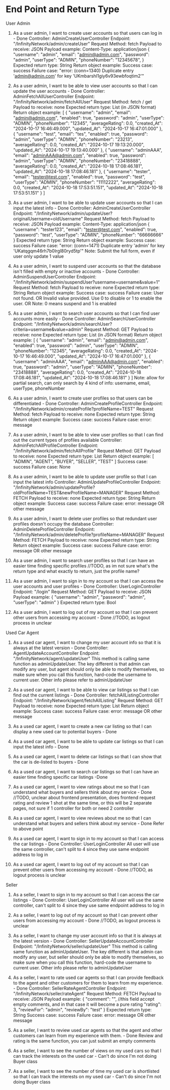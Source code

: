 # End Point and Return Type

User Admin
1. As a user admin, I want to create user accounts so that users can log in - Done
   Controller: AdminCreateUserController
   Endpoint: "/InfinityNetwork/admin/createUser"
   Request Method: fetch
   Payload to receive: JSON
   Payload example:
   Content-Type: application/json
   {
   "username": "admin",
   "email": "admin@admin.com",
   "password": "admin",
   "userType": "ADMIN",
   "phoneNumber": "12345678",
   }
   Expected return type: String
   Return object example:
   Success case: success
   Failure case: "error: (conn=1340) Duplicate entry 'admin@admin.com' for key 'UKmbarshl1giy6v93ewbfoqtim2'"

2. As a user admin, I want to be able to view user accounts so that I can update the user accounts - Done
   Controller: AdminFetchAllUserController
   Endpoint: "/InfinityNetwork/admin/fetchAllUser"
   Request Method: fetch / get
   Payload to receive: none
   Expected return type: List<UserEntity> (in JSON format)
   Return object example:
   [
   {
   "username": "admin",
   "email": "admin@admin.com",
   "enabled": true,
   "password": "admin",
   "userType": "ADMIN",
   "phoneNumber": "12345",
   "averageRating": 0.0,
   "created_At": "2024-10-17 16:46:49.000",
   "updated_At": "2024-10-17 16:47:01.000"
   },
   {
   "username": "test",
   "email": "tes",
   "enabled": true,
   "password": "admin",
   "userType": "ADMIN",
   "phoneNumber": "23213",
   "averageRating": 0.0,
   "created_At": "2024-10-17 19:13:20.000",
   "updated_At": "2024-10-17 19:13:40.000"
   },
   {
   "username": "adminAAA",
   "email": "adminAAA@admin.com",
   "enabled": true,
   "password": "admin",
   "userType": "ADMIN",
   "phoneNumber": "23418888",
   "averageRating": 0.0,
   "created_At": "2024-10-18 17:08:46.181",
   "updated_At": "2024-10-18 17:08:46.181"
   },
   {
   "username": "tester",
   "email": "tester@test.com",
   "enabled": true,
   "password": "test",
   "userType": "ADMIN",
   "phoneNumber": "11112222",
   "averageRating": 0.0,
   "created_At": "2024-10-18 17:53:51.151",
   "updated_At": "2024-10-18 17:53:51.151"
   }
   ]

3. As a user admin, I want to be able to update user accounts so that I can input the latest info - Done
   Controller: AdminCreateUserController
   Endpoint: "/InfinityNetwork/admin/updateUser?originalUsername=oldUsername"
   Request Method: fetch
   Payload to receive: JSON
   Payload example:
   Content-Type: application/json
    {
    "username": "tester123",
    "email": "tester@test.com",
    "enabled": true,
    "password": "test",
    "userType": "ADMIN",
    "phoneNumber": "66666666"
    }
   Expected return type: String
   Return object example:
   Success case: success
   Failure case: "error: (conn=1471) Duplicate entry 'admin' for key 'UKatqgqm46rh7b0lrgl80ryd5tp'"
   Note: Submit the full form, even if user only update 1 value

4. As a user admin, I want to suspend user accounts so that the database isn't filled with empty or inactive accounts - Done
   Controller: AdminSuspendUserController
   Endpoint: "/InfinityNetwork/admin/suspendUser?username=username&value=1"
   Request Method: fetch
   Payload to receive: none
   Expected return type: String
   Return object example:
   Success case: success
   Failure case: User not found. OR Invalid value provided. Use 0 to disable or 1 to enable the user. OR 
   Note: 0 means suspend and 1 is enabled

5. As a user admin, I want to search user accounts so that I can find user accounts more easily - Done
   Controller: AdminSearchUserController
   Endpoint: "/InfinityNetwork/admin/searchUser?criteria=username&value=admin"
   Request Method: GET
   Payload to receive: none
   Expected return type: List<UserEntity> (in JSON format)
   Return object example:
   [
   {
   "username": "admin",
   "email": "admin@admin.com",
   "enabled": true,
   "password": "admin",
   "userType": "ADMIN",
   "phoneNumber": "12345",
   "averageRating": 0.0,
   "created_At": "2024-10-17 16:46:49.000",
   "updated_At": "2024-10-17 16:47:01.000"
   },
   {
   "username": "adminAAA",
   "email": "adminAAA@admin.com",
   "enabled": true,
   "password": "admin",
   "userType": "ADMIN",
   "phoneNumber": "23418888",
   "averageRating": 0.0,
   "created_At": "2024-10-18 17:08:46.181",
   "updated_At": "2024-10-18 17:08:46.181"
   }
   ]
   Note: allow for partial search, can only search by 4 kind of info: username, email, userType, phoneNumber

6. As a user admin, I want to create user profiles so that users can be differentiated - Done
   Controller: AdminCreateProfileController
   Endpoint: "/InfinityNetwork/admin/createProfile?profileName=TEST"
   Request Method: fetch
   Payload to receive: none
   Expected return type: String
   Return object example:
   Success case: success
   Failure case: error: message
   
7. As a user admin, I want to be able to view user profiles so that I can find out the current types of profiles available
   Controller: AdminFetchAllProfileController
   Endpoint: "/InfinityNetwork/admin/fetchAllProfile"
   Request Method: GET
   Payload to receive: none
   Expected return type: List
   Return object example:
   [
   "ADMIN",
   "AGENT",
   "BUYER",
   "SELLER",
   "TEST"
   ]
   Success case: success
   Failure case: None

8. As a user admin, I want to be able to update user profile so that I can input the latest info
   Controller: AdminUpdateProfileController
   Endpoint: "/InfinityNetwork/admin/updateProfile?oldProfileName=TEST&newProfileName=MANAGER"
   Request Method: FETCH
   Payload to receive: none
   Expected return type: String
   Return object example:
   Success case: success
   Failure case: error: message OR other message

9. As a user admin, I want to delete user profiles so that redundant user profiles doesn't occupy the database
   Controller: AdminDeleteProfileController
   Endpoint: "/InfinityNetwork/admin/deleteProfile?profileName=MANAGER"
   Request Method: FETCH
   Payload to receive: none
   Expected return type: String
   Return object example:
   Success case: success
   Failure case: error: message OR other message
   
10. As a user admin, I want to search user profiles so that I can have an easier time finding specific profiles
    //TODO, as im not sure what's the return type and what exactly to return, just the profile name?

11. As a user admin, I want to sign in to my account so that I can access the user accounts and user profiles - Done
    Controller: UserLoginController
    Endpoint: "/login"
    Request Method: GET
    Payload to receive: JSON
    Payload example:
    {
    "username": "admin",
    "password": "admin",
    "userType": "admin"
    }
    Expected return type: Bool
    
12. As a user admin, I want to log out of my account so that I can prevent other users from accessing my account - Done
    //TODO, as logout process in unclear

Used Car Agent
1. As a used car agent, I want to change my user account info so that it is always at the latest version - Done
   Controller: AgentUpdateAccountController
   Endpoint: "/InfinityNetwork/agent/updateUser"
   This method is calling same function as adminUpdateUser. The key different is that admin can modify any user,
   but agent should only be able to modify themselves, so make sure when you call this function,
   hard-code the username to current user. Other info please refer to adminUpdateUser

2. As a used car agent, I want to be able to view car listings so that I can find out the current listings - Done
   Controller: fetchAllListingController
   Endpoint: "/InfinityNetwork/agent/fetchAllListing"
   Request Method: GET
   Payload to receive: none
   Expected return type: List<CarListing>
   Return object example:
   Success case: success
   Failure case: error: message OR other message
   
3. As a used car agent, I want to create a new car listing so that I can display a new used car to potential buyers - Done

4. As a used car agent, I want to be able to update car listings so that I can input the latest info - Done
5. As a used car agent, I want to delete car listings so that I can show that the car is de-listed to buyers - Done
6. As a used car agent, I want to search car listings so that I can have an easier time finding specific car listings -Done
7. As a used car agent, I want to view ratings about me so that I can understand what buyers and sellers think about my service - Done
   //TODO, unclear about frontend presentation, does frontend request rating and review 1 shot at the same time, or this
   will be 2 separate pages, not sure if 1 controller for both or need 2 controller

8. As a used car agent, I want to view reviews about me so that I can understand what buyers and sellers think about my service - Done
   Refer to above point

9. As a used car agent, I want to sign in to my account so that I can access the car listings - Done
   Controller: UserLoginController
   All user will use the same controller, can't split to 4 since they use same endpoint address to log in

10. As a used car agent, I want to log out of my account so that I can prevent other users from accessing my account - Done
    //TODO, as logout process is unclear

Seller
1. As a seller, I want to sign in to my account so that I can access the car listings - Done
   Controller: UserLoginController
   All user will use the same controller, can't split to 4 since they use same endpoint address to log in

2. As a seller, I want to log out of my account so that I can prevent other users from accessing my account - Done
   //TODO, as logout process is unclear

3. As a seller, I want to change my user account info so that it is always at the latest version - Done
   Controller: SellerUpdateAccountController
   Endpoint: "/InfinityNetwork/seller/updateUser"
   This method is calling same function as adminUpdateUser. The key different is that admin can modify any user,
   but seller should only be able to modify themselves, so make sure when you call this function,
   hard-code the username to current user. Other info please refer to adminUpdateUser

4. As a seller, I want to rate used car agents so that I can provide feedback to the agent and other customers for them to learn from my experience. - Done
   Controller: SellerRateAgentController
   Endpoint: "/InfinityNetwork/seller/rateAgent"
   Request Method: FETCH
   Payload to receive: JSON
   Payload example:
   {
   "comment": "", //this field accept empty comments, and in that case it will become a pure rating
   "rating": 3,
   "reviewFor": "admin",
   "reviewBy": "test"
   }
   Expected return type: String
   Success case: success
   Failure case: error: message OR other message

5. As a seller, I want to review used car agents so that the agent and other customers can learn from my experience with them. - Done
   Review and rating is the same function, you can just submit an empty comments

6. As a seller, I want to see the number of views on my used cars so that I can track the interests on the used car - Can't do since I'm not doing Buyer class
7. As a seller, I want to see the number of time my used car is shortlisted so that I can track the interests on my used car - Can't do since I'm not doing Buyer class